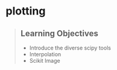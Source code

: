 # plotting

> ## Learning Objectives
> *  Introduce the diverse scipy tools
> * Interpolation
> * Scikit Image

